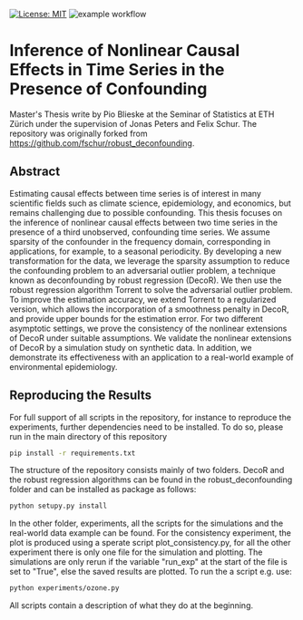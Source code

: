 [![License: MIT](https://img.shields.io/badge/License-MIT-yellow.svg)](https://opensource.org/licenses/MIT)
![example workflow](https://github.com/pblieske/master_thesis/actions/workflows/python-app.yml/badge.svg)

# Inference of Nonlinear Causal Effects in Time Series in the Presence of Confounding


Master's Thesis write by Pio Blieske at the Seminar of Statistics at ETH Zürich under the supervision of Jonas Peters and Felix Schur. The repository was originally forked from https://github.com/fschur/robust_deconfounding.


## Abstract

Estimating causal effects between time series is of interest in many scientific fields such
as climate science, epidemiology, and economics, but remains challenging due to possible
confounding. This thesis focuses on the inference of nonlinear causal effects between two
time series in the presence of a third unobserved, confounding time series. We assume
sparsity of the confounder in the frequency domain, corresponding in applications, for
example, to a seasonal periodicity. By developing a new transformation for the data,
we leverage the sparsity assumption to reduce the confounding problem to an adversarial
outlier problem, a technique known as deconfounding by robust regression (DecoR). We
then use the robust regression algorithm Torrent to solve the adversarial outlier problem.
To improve the estimation accuracy, we extend Torrent to a regularized version, which
allows the incorporation of a smoothness penalty in DecoR, and provide upper bounds for
the estimation error. For two different asymptotic settings, we prove the consistency of
the nonlinear extensions of DecoR under suitable assumptions. We validate the nonlinear
extensions of DecoR by a simulation study on synthetic data. In addition, we demonstrate
its effectiveness with an application to a real-world example of environmental epidemiology.


## Reproducing the Results

For full support of all scripts in the repository, for instance to reproduce the experiments, further dependencies need
to be installed. 
To do so, please run in the main directory of this repository 
```bash
pip install -r requirements.txt
``` 
The structure of the repository consists mainly of two folders. DecoR and the robust regression algorithms can be found in the robust_deconfounding folder and can be installed as package as follows:
```bash
python setupy.py install
``` 
In the other folder, experiments, all the scripts for the simulations and the real-world data example can be found. For the consistency experiment, the plot is produced using a sperate script plot_consistency.py, for all the other experiment there is only one file for the simulation and plotting. The simulations are only rerun if the variable "run_exp" at the start of the file is set to "True", else the saved results are plotted. To run the a script e.g. use:
```bash
python experiments/ozone.py
``` 
All scripts contain a description of what they do at the beginning.